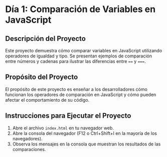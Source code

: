 # Día 1: Comparación de Variables en JavaScript

## Descripción del Proyecto
Este proyecto demuestra cómo comparar variables en JavaScript utilizando operadores de igualdad y tipo. Se presentan ejemplos de comparación entre números y cadenas para ilustrar las diferencias entre `==` y `===`.

## Propósito del Proyecto
El propósito de este proyecto es enseñar a los desarrolladores cómo funcionan los operadores de comparación en JavaScript y cómo pueden afectar el comportamiento de su código.

## Instrucciones para Ejecutar el Proyecto
1. Abre el archivo `index.html` en tu navegador web.
2. Abre la consola del navegador (F12 o Ctrl+Shift+I en la mayoría de los navegadores).
3. Observa los mensajes en la consola que muestran los resultados de las comparaciones.
